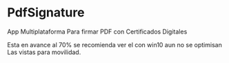 # PdfSignature
App Multiplataforma Para firmar PDF con Certificados Digitales

Esta en avance al 70% se recomienda ver el con win10 aun no se optimisan
Las vistas para movilidad.
